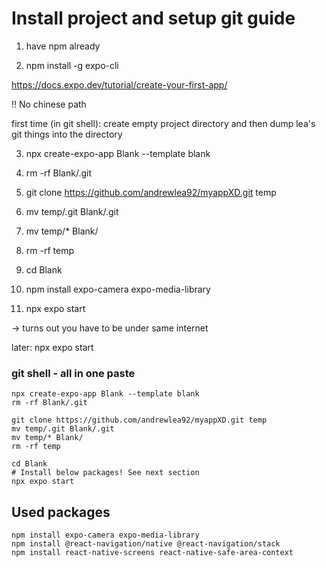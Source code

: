 # Install project and setup git guide
1. have npm already

2. npm install -g expo-cli

https://docs.expo.dev/tutorial/create-your-first-app/

!! No chinese path

first time (in git shell): create empty project directory and then dump lea's git things into the directory

3. npx create-expo-app Blank --template blank

4. rm -rf Blank/.git

5. git clone https://github.com/andrewlea92/myappXD.git temp

6. mv temp/.git Blank/.git

7. mv temp/* Blank/

8. rm -rf temp

9. cd Blank

10. npm install expo-camera expo-media-library

11. npx expo start

-> turns out you have to be under same internet 

later: npx expo start

### git shell - all in one paste
```
npx create-expo-app Blank --template blank
rm -rf Blank/.git

git clone https://github.com/andrewlea92/myappXD.git temp
mv temp/.git Blank/.git
mv temp/* Blank/
rm -rf temp

cd Blank
# Install below packages! See next section
npx expo start

```

## Used packages
```
npm install expo-camera expo-media-library
npm install @react-navigation/native @react-navigation/stack
npm install react-native-screens react-native-safe-area-context

```
